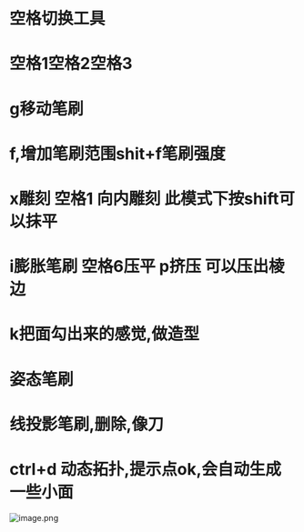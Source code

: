 # 空格切换工具

# 空格1空格2空格3

# g移动笔刷

# f,增加笔刷范围shit+f笔刷强度

# x雕刻 空格1 向内雕刻 此模式下按shift可以抹平

# i膨胀笔刷 空格6压平 p挤压 可以压出棱边

# k把面勾出来的感觉,做造型

# 姿态笔刷

# 线投影笔刷,删除,像刀

# ctrl+d 动态拓扑,提示点ok,会自动生成一些小面

![image.png](https://cdn.jsdelivr.net/gh/ymingZ/note-gen-image-sync@main/2025-08/c0a08c60-ce27-4d31-82a3-399b3d345c47.png)
